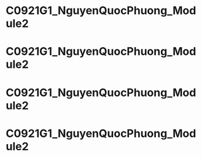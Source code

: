 # C0921G1_NguyenQuocPhuong_Module2
# C0921G1_NguyenQuocPhuong_Module2
# C0921G1_NguyenQuocPhuong_Module2
# C0921G1_NguyenQuocPhuong_Module2
